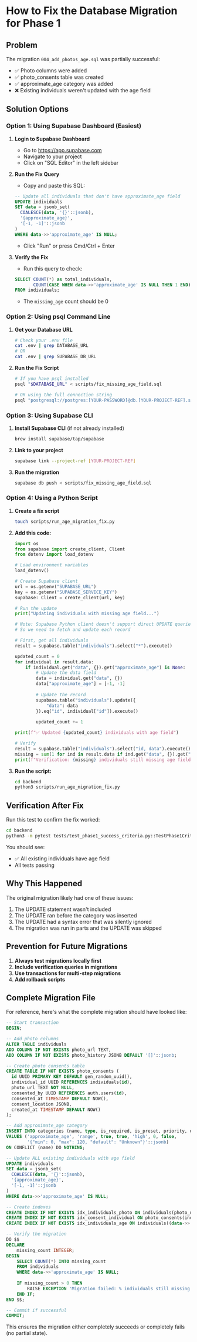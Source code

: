 # How to Fix the Database Migration for Phase 1

## Problem
The migration `004_add_photos_age.sql` was partially successful:
- ✅ Photo columns were added
- ✅ photo_consents table was created
- ✅ approximate_age category was added
- ❌ Existing individuals weren't updated with the age field

## Solution Options

### Option 1: Using Supabase Dashboard (Easiest)

1. **Login to Supabase Dashboard**
   - Go to https://app.supabase.com
   - Navigate to your project
   - Click on "SQL Editor" in the left sidebar

2. **Run the Fix Query**
   - Copy and paste this SQL:
   ```sql
   -- Update all individuals that don't have approximate_age field
   UPDATE individuals 
   SET data = jsonb_set(
     COALESCE(data, '{}'::jsonb), 
     '{approximate_age}', 
     '[-1, -1]'::jsonb
   )
   WHERE data->>'approximate_age' IS NULL;
   ```
   - Click "Run" or press Cmd/Ctrl + Enter

3. **Verify the Fix**
   - Run this query to check:
   ```sql
   SELECT COUNT(*) as total_individuals,
          COUNT(CASE WHEN data->>'approximate_age' IS NULL THEN 1 END) as missing_age
   FROM individuals;
   ```
   - The `missing_age` count should be 0

### Option 2: Using psql Command Line

1. **Get your Database URL**
   ```bash
   # Check your .env file
   cat .env | grep DATABASE_URL
   # OR
   cat .env | grep SUPABASE_DB_URL
   ```

2. **Run the Fix Script**
   ```bash
   # If you have psql installed
   psql "$DATABASE_URL" < scripts/fix_missing_age_field.sql
   
   # OR using the full connection string
   psql "postgresql://postgres:[YOUR-PASSWORD]@db.[YOUR-PROJECT-REF].supabase.co:5432/postgres" < scripts/fix_missing_age_field.sql
   ```

### Option 3: Using Supabase CLI

1. **Install Supabase CLI** (if not already installed)
   ```bash
   brew install supabase/tap/supabase
   ```

2. **Link to your project**
   ```bash
   supabase link --project-ref [YOUR-PROJECT-REF]
   ```

3. **Run the migration**
   ```bash
   supabase db push < scripts/fix_missing_age_field.sql
   ```

### Option 4: Using a Python Script

1. **Create a fix script**
   ```bash
   touch scripts/run_age_migration_fix.py
   ```

2. **Add this code:**
   ```python
   import os
   from supabase import create_client, Client
   from dotenv import load_dotenv

   # Load environment variables
   load_dotenv()

   # Create Supabase client
   url = os.getenv("SUPABASE_URL")
   key = os.getenv("SUPABASE_SERVICE_KEY")
   supabase: Client = create_client(url, key)

   # Run the update
   print("Updating individuals with missing age field...")
   
   # Note: Supabase Python client doesn't support direct UPDATE queries
   # So we need to fetch and update each record
   
   # First, get all individuals
   result = supabase.table("individuals").select("*").execute()
   
   updated_count = 0
   for individual in result.data:
       if individual.get("data", {}).get("approximate_age") is None:
           # Update the data field
           data = individual.get("data", {})
           data["approximate_age"] = [-1, -1]
           
           # Update the record
           supabase.table("individuals").update({
               "data": data
           }).eq("id", individual["id"]).execute()
           
           updated_count += 1
   
   print(f"✅ Updated {updated_count} individuals with age field")
   
   # Verify
   result = supabase.table("individuals").select("id, data").execute()
   missing = sum(1 for ind in result.data if ind.get("data", {}).get("approximate_age") is None)
   print(f"Verification: {missing} individuals still missing age field (should be 0)")
   ```

3. **Run the script:**
   ```bash
   cd backend
   python3 scripts/run_age_migration_fix.py
   ```

## Verification After Fix

Run this test to confirm the fix worked:

```bash
cd backend
python3 -m pytest tests/test_phase1_success_criteria.py::TestPhase1CriticalSuccessCriteria::test_database_migration_success -xvs
```

You should see:
- ✅ All existing individuals have age field
- All tests passing

## Why This Happened

The original migration likely had one of these issues:
1. The UPDATE statement wasn't included
2. The UPDATE ran before the category was inserted
3. The UPDATE had a syntax error that was silently ignored
4. The migration was run in parts and the UPDATE was skipped

## Prevention for Future Migrations

1. **Always test migrations locally first**
2. **Include verification queries in migrations**
3. **Use transactions for multi-step migrations**
4. **Add rollback scripts**

## Complete Migration File

For reference, here's what the complete migration should have looked like:

```sql
-- Start transaction
BEGIN;

-- Add photo columns
ALTER TABLE individuals 
ADD COLUMN IF NOT EXISTS photo_url TEXT,
ADD COLUMN IF NOT EXISTS photo_history JSONB DEFAULT '[]'::jsonb;

-- Create photo consents table
CREATE TABLE IF NOT EXISTS photo_consents (
  id UUID PRIMARY KEY DEFAULT gen_random_uuid(),
  individual_id UUID REFERENCES individuals(id),
  photo_url TEXT NOT NULL,
  consented_by UUID REFERENCES auth.users(id),
  consented_at TIMESTAMP DEFAULT NOW(),
  consent_location JSONB,
  created_at TIMESTAMP DEFAULT NOW()
);

-- Add approximate_age category
INSERT INTO categories (name, type, is_required, is_preset, priority, danger_weight, auto_trigger, options)
VALUES ('approximate_age', 'range', true, true, 'high', 0, false,
        '{"min": 0, "max": 120, "default": "Unknown"}'::jsonb)
ON CONFLICT (name) DO NOTHING;

-- Update ALL existing individuals with age field
UPDATE individuals 
SET data = jsonb_set(
  COALESCE(data, '{}'::jsonb), 
  '{approximate_age}', 
  '[-1, -1]'::jsonb
)
WHERE data->>'approximate_age' IS NULL;

-- Create indexes
CREATE INDEX IF NOT EXISTS idx_individuals_photo ON individuals(photo_url);
CREATE INDEX IF NOT EXISTS idx_consent_individual ON photo_consents(individual_id);
CREATE INDEX IF NOT EXISTS idx_individuals_age ON individuals((data->>'approximate_age'));

-- Verify the migration
DO $$
DECLARE
    missing_count INTEGER;
BEGIN
    SELECT COUNT(*) INTO missing_count
    FROM individuals
    WHERE data->>'approximate_age' IS NULL;
    
    IF missing_count > 0 THEN
        RAISE EXCEPTION 'Migration failed: % individuals still missing age field', missing_count;
    END IF;
END $$;

-- Commit if successful
COMMIT;
```

This ensures the migration either completely succeeds or completely fails (no partial state).